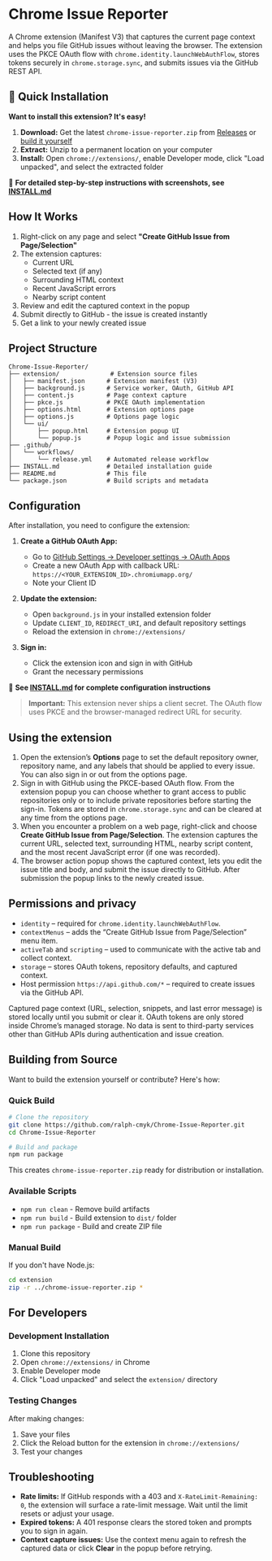 # Chrome Issue Reporter

A Chrome extension (Manifest V3) that captures the current page context and helps you file GitHub
issues without leaving the browser. The extension uses the PKCE OAuth flow with
`chrome.identity.launchWebAuthFlow`, stores tokens securely in `chrome.storage.sync`, and submits
issues via the GitHub REST API.

## 🚀 Quick Installation

**Want to install this extension? It's easy!**

1. **Download:** Get the latest `chrome-issue-reporter.zip` from [Releases](https://github.com/ralph-cmyk/Chrome-Issue-Reporter/releases) or [build it yourself](#building-from-source)
2. **Extract:** Unzip to a permanent location on your computer
3. **Install:** Open `chrome://extensions/`, enable Developer mode, click "Load unpacked", and select the extracted folder

📖 **For detailed step-by-step instructions with screenshots, see [INSTALL.md](INSTALL.md)**

## How It Works

1. Right-click on any page and select **"Create GitHub Issue from Page/Selection"**
2. The extension captures:
   - Current URL
   - Selected text (if any)
   - Surrounding HTML context
   - Recent JavaScript errors
   - Nearby script content
3. Review and edit the captured context in the popup
4. Submit directly to GitHub - the issue is created instantly
5. Get a link to your newly created issue

## Project Structure

```
Chrome-Issue-Reporter/
├── extension/              # Extension source files
│   ├── manifest.json      # Extension manifest (V3)
│   ├── background.js      # Service worker, OAuth, GitHub API
│   ├── content.js         # Page context capture
│   ├── pkce.js            # PKCE OAuth implementation
│   ├── options.html       # Extension options page
│   ├── options.js         # Options page logic
│   └── ui/
│       ├── popup.html     # Extension popup UI
│       └── popup.js       # Popup logic and issue submission
├── .github/
│   └── workflows/
│       └── release.yml    # Automated release workflow
├── INSTALL.md             # Detailed installation guide
├── README.md              # This file
└── package.json           # Build scripts and metadata
```

## Configuration

After installation, you need to configure the extension:

1. **Create a GitHub OAuth App:**
   - Go to [GitHub Settings → Developer settings → OAuth Apps](https://github.com/settings/developers)
   - Create a new OAuth App with callback URL: `https://<YOUR_EXTENSION_ID>.chromiumapp.org/`
   - Note your Client ID

2. **Update the extension:**
   - Open `background.js` in your installed extension folder
   - Update `CLIENT_ID`, `REDIRECT_URI`, and default repository settings
   - Reload the extension in `chrome://extensions/`

3. **Sign in:**
   - Click the extension icon and sign in with GitHub
   - Grant the necessary permissions

📖 **See [INSTALL.md](INSTALL.md) for complete configuration instructions**

> **Important:** This extension never ships a client secret. The OAuth flow uses PKCE and the
> browser-managed redirect URL for security.

## Using the extension

1. Open the extension’s **Options** page to set the default repository owner, repository name, and
   any labels that should be applied to every issue. You can also sign in or out from the options
   page.
2. Sign in with GitHub using the PKCE-based OAuth flow. From the extension popup you can choose
   whether to grant access to public repositories only or to include private repositories before
   starting the sign-in. Tokens are stored in `chrome.storage.sync` and can be cleared at any time
   from the options page.
3. When you encounter a problem on a web page, right-click and choose **Create GitHub Issue from
   Page/Selection**. The extension captures the current URL, selected text, surrounding HTML, nearby
   script content, and the most recent JavaScript error (if one was recorded).
4. The browser action popup shows the captured context, lets you edit the issue title and body, and
   submit the issue directly to GitHub. After submission the popup links to the newly created issue.

## Permissions and privacy

- `identity` – required for `chrome.identity.launchWebAuthFlow`.
- `contextMenus` – adds the “Create GitHub Issue from Page/Selection” menu item.
- `activeTab` and `scripting` – used to communicate with the active tab and collect context.
- `storage` – stores OAuth tokens, repository defaults, and captured context.
- Host permission `https://api.github.com/*` – required to create issues via the GitHub API.

Captured page context (URL, selection, snippets, and last error message) is stored locally until you
submit or clear it. OAuth tokens are only stored inside Chrome’s managed storage. No data is sent to
third-party services other than GitHub APIs during authentication and issue creation.

## Building from Source

Want to build the extension yourself or contribute? Here's how:

### Quick Build
```bash
# Clone the repository
git clone https://github.com/ralph-cmyk/Chrome-Issue-Reporter.git
cd Chrome-Issue-Reporter

# Build and package
npm run package
```

This creates `chrome-issue-reporter.zip` ready for distribution or installation.

### Available Scripts
- `npm run clean` - Remove build artifacts
- `npm run build` - Build extension to `dist/` folder
- `npm run package` - Build and create ZIP file

### Manual Build
If you don't have Node.js:
```bash
cd extension
zip -r ../chrome-issue-reporter.zip *
```

## For Developers

### Development Installation
1. Clone this repository
2. Open `chrome://extensions/` in Chrome
3. Enable Developer mode
4. Click "Load unpacked" and select the `extension/` directory

### Testing Changes
After making changes:
1. Save your files
2. Click the Reload button for the extension in `chrome://extensions/`
3. Test your changes

## Troubleshooting

- **Rate limits:** If GitHub responds with a 403 and `X-RateLimit-Remaining: 0`, the extension will
  surface a rate-limit message. Wait until the limit resets or adjust your usage.
- **Expired tokens:** A 401 response clears the stored token and prompts you to sign in again.
- **Context capture issues:** Use the context menu again to refresh the captured data or click
  **Clear** in the popup before retrying.
